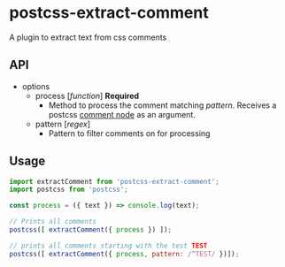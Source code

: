 # postcss-extract-comment

A plugin to extract text from css comments

## API

* options
  * process [_function_] **Required**
    - Method to process the comment matching _pattern_. Receives a postcss [comment node](http://api.postcss.org/Comment.html) as an argument.
  * pattern [_regex_]
    - Pattern to filter comments on for processing

## Usage

```javascript
import extractComment from 'postcss-extract-comment';
import postcss from 'postcss';

const process = ({ text }) => console.log(text);

// Prints all comments
postcss([ extractComment({ process }) ]);

// prints all comments starting with the test TEST
postcss([ extractComment({ process, pattern: /^TEST/ })]);
```
